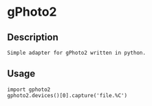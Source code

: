# gPhoto2

## Description

    Simple adapter for gPhoto2 written in python.

## Usage

    import gphoto2
    gphoto2.devices()[0].capture('file.%C')

